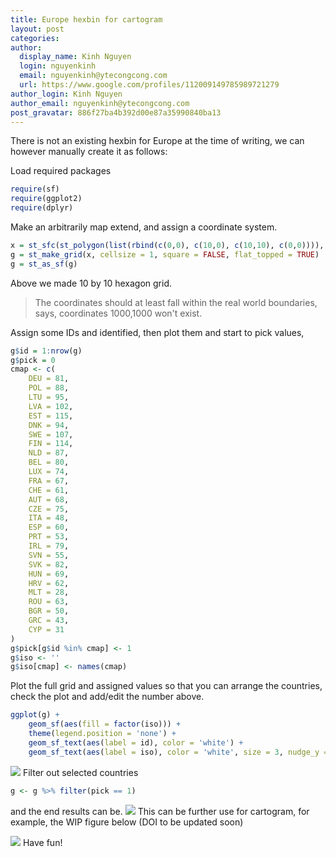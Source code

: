 ```yaml
---
title: Europe hexbin for cartogram
layout: post
categories: 
author:
  display_name: Kinh Nguyen
  login: nguyenkinh
  email: nguyenkinh@ytecongcong.com
  url: https://www.google.com/profiles/112009149785989721279
author_login: Kinh Nguyen
author_email: nguyenkinh@ytecongcong.com
post_gravatar: 886f27ba4b392d00e87a35990840ba13
---
```

There is not an existing hexbin for Europe at the time of writing, we can however manually create it as follows:

Load required packages
```r
require(sf)
require(ggplot2)
require(dplyr)
```
Make an arbitrarily map extend, and assign a coordinate system. 
```r
x = st_sfc(st_polygon(list(rbind(c(0,0), c(10,0), c(10,10), c(0,0)))), crs = 4326)
g = st_make_grid(x, cellsize = 1, square = FALSE, flat_topped = TRUE)
g = st_as_sf(g)
```
Above we made 10 by 10 hexagon grid.

> The coordinates should at least fall within the real world boundaries, says, coordinates 1000,1000 won't exist.

Assign some IDs and identified, then plot them and start to pick values,
```r
g$id = 1:nrow(g)
g$pick = 0
cmap <- c(
    DEU = 81,
    POL = 88,
    LTU = 95,
    LVA = 102,
    EST = 115,
    DNK = 94,
    SWE = 107,
    FIN = 114,
    NLD = 87,
    BEL = 80,
    LUX = 74,
    FRA = 67,
    CHE = 61,
    AUT = 68,
    CZE = 75,
    ITA = 48,
    ESP = 60,
    PRT = 53,
    IRL = 79,
    SVN = 55,
    SVK = 82, 
    HUN = 69,
    HRV = 62,
    MLT = 28,
    ROU = 63,
    BGR = 50,
    GRC = 43,
    CYP = 31
)
g$pick[g$id %in% cmap] <- 1
g$iso <- ''
g$iso[cmap] <- names(cmap)
```
Plot the full grid and assigned values so that you can arrange the countries, check the plot and add/edit the number above.
```r
ggplot(g) + 
    geom_sf(aes(fill = factor(iso))) +
    theme(legend.position = 'none') +
    geom_sf_text(aes(label = id), color = 'white') +
    geom_sf_text(aes(label = iso), color = 'white', size = 3, nudge_y = -0.5)
```
![](https://i.imgur.com/TfTiE0Z.png)
Filter out selected countries
```r
g <- g %>% filter(pick == 1)
```
and the end results can be.
![](https://i.imgur.com/lCxwqTJ.png)
This can be further use for cartogram, for example, the WIP figure below (DOI to be updated soon)

![](https://i.imgur.com/NECzwQn.png)
Have fun!